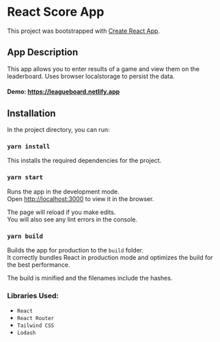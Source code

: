 # React Score App

This project was bootstrapped with [Create React App](https://github.com/facebook/create-react-app).

## App Description

This app allows you to enter results of a game and view them on the leaderboard. Uses browser localstorage to persist the data.

#### Demo: <https://leagueboard.netlify.app>

## Installation

In the project directory, you can run:

### `yarn install`

This installs the required dependencies for the project.

### `yarn start`

Runs the app in the development mode.\
Open [http://localhost:3000](http://localhost:3000) to view it in the browser.

The page will reload if you make edits.\
You will also see any lint errors in the console.

### `yarn build`

Builds the app for production to the `build` folder.\
It correctly bundles React in production mode and optimizes the build for the best performance.

The build is minified and the filenames include the hashes.

### Libraries Used:
- `React`
- `React Router`
- `Tailwind CSS`
- `Lodash`



